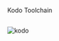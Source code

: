 Kodo Toolchain
##
![kodo](https://raw.githubusercontent.com/vilksons/kodo_preview/refs/heads/main/KODO.png)